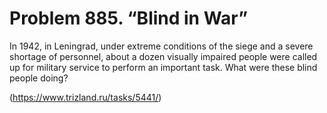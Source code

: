 # Problem 885. “Blind in War”

In 1942, in Leningrad, under extreme conditions of the siege and a severe shortage of personnel, about a dozen visually impaired people were called up for military service to perform an important task. What were these blind people doing?

(https://www.trizland.ru/tasks/5441/)